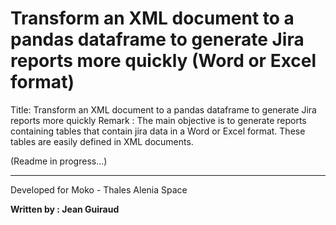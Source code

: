 # Transform an XML document to a pandas dataframe to generate Jira reports more quickly (Word or Excel format)

Title: Transform an XML document to a pandas dataframe to generate Jira reports more quickly
Remark : The main objective is to generate reports containing tables that contain jira data in a Word or Excel
format. These tables are easily defined in XML documents.

(Readme in progress...)

---

Developed for Moko - Thales Alenia Space 

**Written by : Jean Guiraud**
